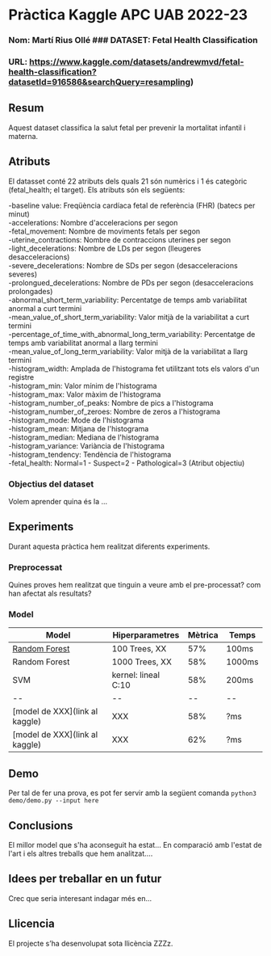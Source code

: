 # Pràctica Kaggle APC UAB 2022-23
### Nom: Martí Rius Ollé ### DATASET: Fetal Health Classification
### URL: https://www.kaggle.com/datasets/andrewmvd/fetal-health-classification?datasetId=916586&searchQuery=resampling)
## Resum
Aquest dataset classifica la salut fetal per prevenir la mortalitat infantil i materna.
## Atributs
El datasset conté 22 atributs dels quals 21 són numèrics i 1 és categòric (fetal_health; el target).
Els atributs són els següents:

-baseline value: Freqüència cardíaca fetal de referència (FHR) (batecs per minut)\
-accelerations: Nombre d'acceleracions per segon\
-fetal_movement: Nombre de moviments fetals per segon\
-uterine_contractions: Nombre de contraccions uterines per segon\
-light_decelerations: Nombre de LDs per segon (lleugeres desacceleracions)\
-severe_decelerations: Nombre de SDs per segon (desacceleracions severes)\
-prolongued_decelerations: Nombre de PDs per segon (desacceleracions prolongades)\
-abnormal_short_term_variability: Percentatge de temps amb variabilitat anormal a curt termini\
-mean_value_of_short_term_variability: Valor mitjà de la variabilitat a curt termini\
-percentage_of_time_with_abnormal_long_term_variability: Percentatge de temps amb variabilitat anormal a llarg termini\
-mean_value_of_long_term_variability: Valor mitjà de la variabilitat a llarg termini\
-histogram_width: Amplada de l'histograma fet utilitzant tots els valors d'un registre\
-histogram_min: Valor mínim de l'histograma\
-histogram_max: Valor màxim de l'histograma\
-histogram_number_of_peaks: Nombre de pics a l'histograma\
-histogram_number_of_zeroes: Nombre de zeros a l'histograma\
-histogram_mode: Mode de l'histograma\
-histogram_mean: Mitjana de l'histograma\
-histogram_median: Mediana de l'histograma\
-histogram_variance: Variància de l'histograma\
-histogram_tendency: Tendència de l'histograma\
-fetal_health: Normal=1 - Suspect=2 - Pathological=3 (Atribut objectiu)
### Objectius del dataset
Volem aprender quina és la ...
## Experiments
Durant aquesta pràctica hem realitzat diferents experiments.
### Preprocessat
Quines proves hem realitzat que tinguin a veure amb el pre-processat? com han afectat als resultats?
### Model
| Model | Hiperparametres | Mètrica | Temps |
| -- | -- | -- | -- |
| [Random Forest](link) | 100 Trees, XX | 57% | 100ms |
| Random Forest | 1000 Trees, XX | 58% | 1000ms |
| SVM | kernel: lineal C:10 | 58% | 200ms |
| -- | -- | -- | -- |
| [model de XXX](link al kaggle) | XXX | 58% | ?ms |
| [model de XXX](link al kaggle) | XXX | 62% | ?ms |
## Demo
Per tal de fer una prova, es pot fer servir amb la següent comanda
``` python3 demo/demo.py --input here ```
## Conclusions
El millor model que s'ha aconseguit ha estat...
En comparació amb l'estat de l'art i els altres treballs que hem analitzat....
## Idees per treballar en un futur
Crec que seria interesant indagar més en...
## Llicencia
El projecte s’ha desenvolupat sota llicència ZZZz.

